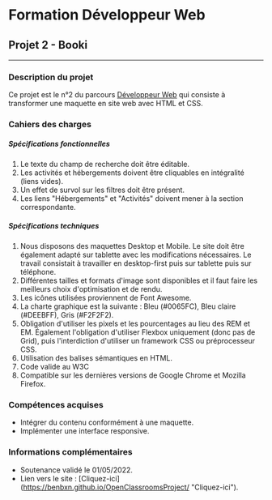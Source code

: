 # Formation Développeur Web
## Projet 2 - Booki
------------
### Description du projet
Ce projet est le n°2 du parcours [Développeur Web](https://openclassrooms.com/fr/paths/556-developpeur-web "Développeur  Web") qui consiste à transformer une maquette en site web avec HTML et CSS.

### Cahiers des charges
##### Spécifications fonctionnelles
1. Le texte du champ de recherche doit être éditable.
2. Les activités et hébergements doivent être cliquables en intégralité (liens vides).
3. Un effet de survol sur les filtres doit être présent.
4. Les liens "Hébergements" et "Activités" doivent mener à la section correspondante.
##### Spécifications techniques
1. Nous disposons des maquettes Desktop et Mobile. Le site doit être également adapté sur tablette avec les modifications nécessaires.  Le travail consistait à travailler en desktop-first puis sur tablette puis sur téléphone.
2. Différentes tailles et formats d'image sont disponibles et il faut faire les meilleurs choix d'optimisation et de rendu.
3. Les icônes utilisées proviennent de Font Awesome.
4. La charte graphique est la suivante : Bleu (#0065FC), Bleu claire (#DEEBFF), Gris (#F2F2F2).
5. Obligation d'utiliser les pixels et les pourcentages au lieu des REM et EM. Également l'obligation d'utiliser Flexbox uniquement (donc pas de Grid), puis l'interdiction d'utiliser un framework CSS ou préprocesseur CSS.
6. Utilisation des balises sémantiques en HTML.
7. Code valide au W3C 
8. Compatible sur les dernières versions de Google Chrome et Mozilla Firefox.

### Compétences acquises
- Intégrer du contenu conformément à une maquette.
- Implémenter une interface responsive.
### Informations complémentaires
- Soutenance validé le 01/05/2022.
- Lien vers le site : [Cliquez-ici] (https://benbxn.github.io/OpenClassroomsProject/ "Cliquez-ici").
